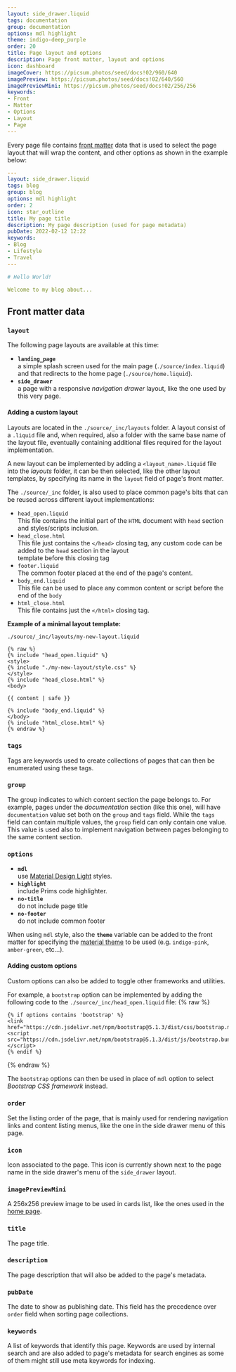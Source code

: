 ```yaml
---
layout: side_drawer.liquid
tags: documentation
group: documentation
options: mdl highlight
theme: indigo-deep_purple
order: 20
title: Page layout and options
description: Page front matter, layout and options
icon: dashboard
imageCover: https://picsum.photos/seed/docs!02/960/640
imagePreview: https://picsum.photos/seed/docs!02/640/560
imagePreviewMini: https://picsum.photos/seed/docs!02/256/256
keywords:
- Front
- Matter
- Options
- Layout
- Page
---
```


Every page file contains [front matter](https://www.11ty.dev/docs/data-frontmatter/) data that is used to select the page layout that will wrap the content,
and other options as shown in the example below:

```yaml
---
layout: side_drawer.liquid
tags: blog
group: blog
options: mdl highlight
order: 2
icon: star_outline
title: My page title
description: My page description (used for page metadata)
pubDate: 2022-02-12 12:22
keywords:
- Blog
- Lifestyle
- Travel
---

# Hello World!

Welcome to my blog about...

```

## Front matter data

### `layout`

The following page layouts are available at this time:
- **`landing_page`**  
a simple splash screen used for the main page (`./source/index.liquid`) and that redirects to the home page (`./source/home.liquid`). 
- **`side_drawer`**  
a page with a responsive *navigation drawer* layout, like the one used by this very page.

#### Adding a custom layout

Layouts are located in the `./source/_inc/layouts` folder. A layout consist of a `.liquid` file and, when required, also
a folder with the same base name of the layout file, eventually containing additional files required for the layout implementation.

A new layout can be implemented by adding a `<layout_name>.liquid` file into the *layouts* folder, it can be then selected, like the other
layout templates, by specifying its name in the `layout` field of page's front matter.  


The `./source/_inc` folder, is also used to place common page's bits that can be reused across different layout implementations:
 
- `head_open.liquid`  
  This file contains the initial part of the `HTML` document with `head` section and styles/scripts inclusion. 
- `head_close.html`  
  This file just contains the `</head>` closing tag, any custom code can be added to the `head` section in the layout  
  template before this closing tag 
- `footer.liquid`  
  The common footer placed at the end of the page's content.
- `body_end.liquid`  
  This file can be used to place any common content or script before the end of the `body`  
- `html_close.html`  
  This file contains just the `</html>` closing tag.


**Example of a minimal layout template:**

`./source/_inc/layouts/my-new-layout.liquid`
```liquid
{% raw %}
{% include "head_open.liquid" %}
<style>
{% include "./my-new-layout/style.css" %}
</style>
{% include "head_close.html" %}
<body>

{{ content | safe }}

{% include "body_end.liquid" %}
</body>
{% include "html_close.html" %}
{% endraw %}
```

### `tags`

Tags are keywords used to create collections of pages that can then be enumerated using these tags.  

### `group`

The group indicates to which content section the page belongs to. For example, pages under the *documentation*
section (like this one), will have `documentation` value set both on the `group` and `tags` field. While the `tags` field
can contain multiple values, the `group` field can only contain one value.
This value is used also to implement navigation between pages belonging to the same content section.

### `options`

- **`mdl`**  
  use [Material Design Light](https://getmdl.io/components/index.html) styles.
- **`highlight`**  
  include Prims code highlighter.
- **`no-title`**  
  do not include page title
- **`no-footer`**  
  do not include common footer

When using `mdl` style, also the **`theme`** variable can be added to the front matter for specifying the [material theme](https://getmdl.io/customize/index.html) to be used
(e.g. `indigo-pink`, `amber-green`, etc...).

#### Adding custom options

Custom options can also be added to toggle other frameworks and utilities.

For example, a `bootstrap` option can be implemented by adding the following code to the `./source/_inc/head_open.liquid` file: {% raw %}

```liquid
{% if options contains 'bootstrap' %}
<link href="https://cdn.jsdelivr.net/npm/bootstrap@5.1.3/dist/css/bootstrap.min.css">
<script src="https://cdn.jsdelivr.net/npm/bootstrap@5.1.3/dist/js/bootstrap.bundle.min.js"></script>
{% endif %}
```
{% endraw %}

The `bootstrap` options can then be used in place of `mdl` option to select *Bootstrap CSS framework* instead.

### `order`

Set the listing order of the page, that is mainly used for rendering navigation links and content listing menus, like the one in the
side drawer menu of this page.

### `icon`

Icon associated to the page. This icon is currently shown next to the page name in the side drawer's menu of the `side_drawer` layout.

### `imagePreviewMini`

A 256x256 preview image to be used in cards list, like the ones used in the [home page](../../../home).

### `title`

The page title.

### `description`

The page description that will also be added to the page's metadata.

### `pubDate`

The date to show as publishing date. This field has the precedence over `order` field when sorting page collections.

### `keywords`

A list of keywords that identify this page. Keywords are used by internal search and are also added to page's metadata
for search engines as some of them might still use meta keywords for indexing.
